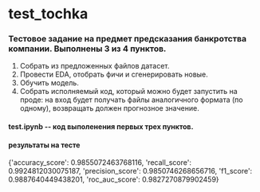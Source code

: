 # test_tochka

### Тестовое задание на предмет предсказания банкротства компании. Выполнены 3 из 4 пунктов.

1.	Собрать из предложенных файлов датасет.
2.	Провести EDA, отобрать фичи и сгенерировать новые.
3.	Обучить модель.
4.	Собрать исполняемый код, который можно будет запустить на проде: на вход будет получать файлы аналогичного формата (по одному), возвращать должен прогнозное значение.

#### test.ipynb -- код выполенения первых трех пунктов.

#### результаты на тесте 
{'accuracy_score': 0.9855072463768116,
 'recall_score': 0.9924812030075187,
 'precision_score': 0.9850746268656716,
 'f1_score': 0.9887640449438201,
 'roc_auc_score': 0.9827270879902459}
